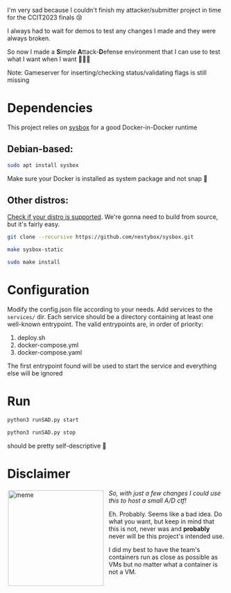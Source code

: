 I'm very sad because I couldn't finish my attacker/submitter project in time for the CCIT2023 finals 😢

I always had to wait for demos to test any changes I made and they were always broken.

So now I made a **S**imple **A**ttack-**D**efense environment that I can use to test what I want when I want 🤯🤯🤯

Note: Gameserver for inserting/checking status/validating flags is still missing

# Dependencies

This project relies on [sysbox](https://github.com/nestybox/sysbox) for a good Docker-in-Docker runtime
## Debian-based:
```bash
sudo apt install sysbox
```
Make sure your Docker is installed as system package and not snap 🤢
## Other distros:
[Check if your distro is supported](https://github.com/nestybox/sysbox/blob/master/docs/distro-compat.md). We're gonna need to build from source, but it's fairly easy.
```bash
git clone --recursive https://github.com/nestybox/sysbox.git
```
```bash
make sysbox-static
```
```bash
sudo make install
```

# Configuration
Modify the config.json file according to your needs.
Add services to the `services/` dir. 
Each service should be a directory containing at least one well-known entrypoint.
The valid entrypoints are, in order of priority:
1. deploy.sh
2. docker-compose.yml
2. docker-compose.yaml

The first entrypoint found will be used to start the service and everything else will be ignored

# Run
```bash
python3 runSAD.py start
```
```bash
python3 runSAD.py stop
```
should be pretty self-descriptive 🧐

# Disclaimer
<div>
<img style="float: left; margin: 2px 12px 2px 2px" alt="meme" src="https://koinbulteni.com/wp-content/uploads/03933cec60880354d306c92062e557db-768x470.jpg" width="220">

*So, with just a few changes I could use this to host a small A/D ctf!*

Eh. Probably. Seems like a bad idea. Do what you want, but keep in mind that this is not, never was and **probably** never will be this project's intended use. 

I did my best to have the team's containers run as close as possible as VMs but no matter what a container is not a VM.

</div>

<!-- BADGIE TIME -->
<!-- END BADGIE TIME -->